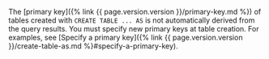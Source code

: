 The [primary key]({% link {{ page.version.version }}/primary-key.md %}) of tables created with `CREATE TABLE ... AS` is not automatically derived from the query results. You must specify new primary keys at table creation. For examples, see [Specify a primary key]({% link {{ page.version.version }}/create-table-as.md %}#specify-a-primary-key).